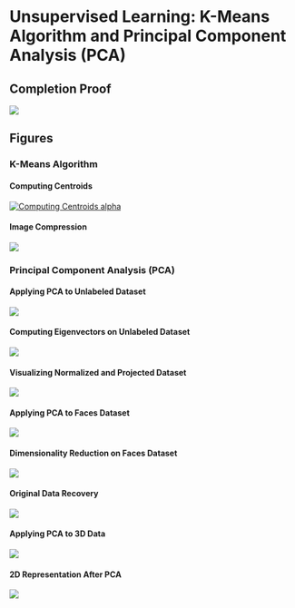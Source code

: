# Unsupervised Learning: K-Means Algorithm and Principal Component Analysis (PCA)
## Completion Proof
![](completion-proof.png)
## Figures
### K-Means Algorithm
#### Computing Centroids
[![Computing Centroids alpha](https://media.giphy.com/media/pjr37InmdeYbke6XEm/giphy.gif)](https://www.youtube.com/watch?v=tF8odda-FRE)
#### Image Compression
![](k_means_image_compression.png)
### Principal Component Analysis (PCA)
#### Applying PCA to Unlabeled Dataset
![](pca_sample_dataset_1.png)
#### Computing Eigenvectors on Unlabeled Dataset
![](pca_computed_eigen-vectors_dataset_1.png)
#### Visualizing Normalized and Projected Dataset
![](pca_normalized_and_projected_data.png)
#### Applying PCA to Faces Dataset
![](pca_visualizing_face_dataset.png)
#### Dimensionality Reduction on Faces Dataset
![](pca_dimensionality_reduction_face_dataset.png)
#### Original Data Recovery
![](pca_data_recovery_face_dataset.png)
#### Applying PCA to 3D Data
![](pca_3d_data.png)
#### 2D Representation After PCA
![](pca_2d_dimensionality_reduction_of_3d_data.png)
